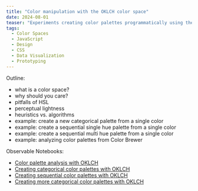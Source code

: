 ```yaml
---
title: "Color manipulation with the OKLCH color space"
date: 2024-08-01
teaser: "Experiments creating color palettes programmatically using the (OK)LCH color space in CSS."
tags:
  - Color Spaces
  - JavaScript
  - Design
  - CSS
  - Data Visualization
  - Prototyping
---
```


Outline:

- what is a color space?
- why should you care?
- pitfalls of HSL
- perceptual lightness
- heuristics vs. algorithms
- example: create a new categorical palette from a single color
- example: create a sequential single hue palette from a single color
- example: create a sequential multi hue palette from a single color
- example: analyzing color palettes from Color Brewer

Observable Notebooks:
- [Color palette analysis with OKLCH][notebook-color-analysis]
- [Creating categorical color palettes with OKLCH][notebook-exploring-oklch]
- [Creating sequential color palettes with OKLCH][notebook-sequential-oklch]
- [Creating more categorical color palettes with OKLCH][notebook-palette-oklch]


[mdn-oklch]: https://developer.mozilla.org/en-US/docs/Web/CSS/color_value/oklch
[notebook-color-analysis]: https://observablehq.com/@clhenrick/color-palette-analysis-using-oklch
[notebook-exploring-oklch]: https://observablehq.com/@clhenrick/exploring-oklch-color
[notebook-sequential-oklch]: https://observablehq.com/@clhenrick/sequential-color-palette-genration-using-oklch
[notebook-palette-oklch]: https://observablehq.com/@clhenrick/accent-color-to-palette-using-oklch

